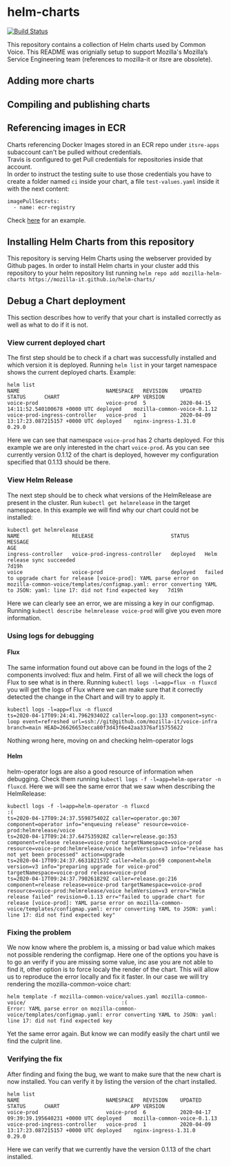 # helm-charts

[![Build Status](https://travis-ci.com/mozilla-it/helm-charts.svg?branch=main)](https://travis-ci.com/mozilla-it/helm-charts)

This repository contains a collection of Helm charts used by Common Voice.
This README was orignially setup to support Mozilla's Mozilla’s Service Engineering team (references to mozilla-it or itsre are obsolete).

## Adding more charts

## Compiling and publishing charts

## Referencing images in ECR
Charts referencing Docker Images stored in an ECR repo under `itsre-apps` subaccount can't be pulled without credentials.   
Travis is configured to get Pull credentials for repositories inside that account.  
In order to instruct the testing suite to
use those credentials you have to create a folder named `ci` inside your chart, a file `test-values.yaml` inside it with the next content:
```
imagePullSecrets:
  - name: ecr-registry
```
Check [here](https://github.com/mozilla-it/helm-charts/pull/39/commits/1a0fbfed5810a6d6875ca0172adac5065ee03b74#diff-245000fef8fab28267cb8040d6a3d7f6) for an example.

## Installing Helm Charts from this repository
This repository is serving Helm Charts using the webserver provided by Github pages. In order to install Helm charts in your cluster
add this repository to your helm repository list running `helm repo add mozilla-helm-charts https://mozilla-it.github.io/helm-charts/`

## Debug a Chart deployment
This section describes how to verify that your chart is installed correctly as well as what to do if it is not.

### View current deployed chart
The first step should be to check if a chart was successfully installed and which version it is deployed.
Running `helm list` in your target namespace shows the current deployed charts. Example:
```
helm list                                                  
NAME                         	NAMESPACE 	REVISION	UPDATED                                	STATUS  	CHART                      	APP VERSION
voice-prod                   	voice-prod	5       	2020-04-15 14:11:52.540100678 +0000 UTC	deployed	mozilla-common-voice-0.1.12	           
voice-prod-ingress-controller	voice-prod	1       	2020-04-09 13:17:23.087215157 +0000 UTC	deployed	nginx-ingress-1.31.0       	0.29.0  
```
Here we can see that namespace `voice-prod` has 2 charts deployed. For this example we are only interested in the chart `voice-prod`. As you can see currently version 0.1.12 of the chart is deployed, however my configuration specified that 0.1.13 should be there.

### View Helm Release
The next step should be to check what versions of the HelmRelease are present in the cluster. Run `kubectl get helmrelease` in the target namespace. In this example we will find why our chart could not be installed:
```
kubectl get helmrelease
NAME                 RELEASE                         STATUS     MESSAGE                                                                                                                                                                                        AGE
ingress-controller   voice-prod-ingress-controller   deployed   Helm release sync succeeded                                                                                                                                                                    7d19h
voice                voice-prod                      deployed   failed to upgrade chart for release [voice-prod]: YAML parse error on mozilla-common-voice/templates/configmap.yaml: error converting YAML to JSON: yaml: line 17: did not find expected key   7d19h
```
Here we can clearly see an error, we are missing a key in our configmap. Running `kubectl describe helmrelease voice-prod` will give you even more information.

### Using logs for debugging
#### Flux
The same information found out above can be found in the logs of the 2 components involved: flux and helm. First of all we will check the logs of Flux to see what is in there.
Running `kubectl logs -l=app=flux -n fluxcd` you will get the logs of Flux where we can make sure that it correctly detected the change in the Chart and will try to apply it.
```
kubectl logs -l=app=flux -n fluxcd
ts=2020-04-17T09:24:41.796293402Z caller=loop.go:133 component=sync-loop event=refreshed url=ssh://git@github.com/mozilla-it/voice-infra branch=main HEAD=26626653ecca80f3d43f6e42aa3376af15755622
```
Nothing wrong here, moving on and checking helm-operator logs

#### Helm
helm-operator logs are also a good resource of information when debugging. Check them running `kubectl logs -f -l=app=helm-operator -n fluxcd`. Here we will see the same error that we saw when describing the HelmRelease:
```
kubectl logs -f -l=app=helm-operator -n fluxcd                                                                   :(
ts=2020-04-17T09:24:37.559875402Z caller=operator.go:307 component=operator info="enqueuing release" resource=voice-prod:helmrelease/voice
ts=2020-04-17T09:24:37.647535928Z caller=release.go:353 component=release release=voice-prod targetNamespace=voice-prod resource=voice-prod:helmrelease/voice helmVersion=v3 info="release has not yet been processed" action=upgrade
ts=2020-04-17T09:24:37.663182157Z caller=helm.go:69 component=helm version=v3 info="preparing upgrade for voice-prod" targetNamespace=voice-prod release=voice-prod
ts=2020-04-17T09:24:37.790261829Z caller=release.go:216 component=release release=voice-prod targetNamespace=voice-prod resource=voice-prod:helmrelease/voice helmVersion=v3 error="Helm release failed" revision=0.1.13 err="failed to upgrade chart for release [voice-prod]: YAML parse error on mozilla-common-voice/templates/configmap.yaml: error converting YAML to JSON: yaml: line 17: did not find expected key"
```

### Fixing the problem
We now know where the problem is, a missing or bad value which makes not possible rendering the configmap. Here one of the options you have is to go an verify if you are missing some value, inc ase you are not able to find it, other option is to force localy the render of the chart. This will allow us to reproduce the error locally and fix it faster.
In our case we will try rendering the mozilla-common-voice chart:
```
helm template -f mozilla-common-voice/values.yaml mozilla-common-voice/                               :(
Error: YAML parse error on mozilla-common-voice/templates/configmap.yaml: error converting YAML to JSON: yaml: line 17: did not find expected key
```
Yet the same error again. But know we can modify easily the chart until we find the culprit line.

### Verifying the fix
After finding and fixing the bug, we want to make sure that the new chart is now installed. You can verify it by listing the version of the chart installed.
```
helm list
NAME                         	NAMESPACE 	REVISION	UPDATED                                	STATUS  	CHART                      	APP VERSION
voice-prod                   	voice-prod	6       	2020-04-17 09:39:39.195640231 +0000 UTC	deployed	mozilla-common-voice-0.1.13	           
voice-prod-ingress-controller	voice-prod	1       	2020-04-09 13:17:23.087215157 +0000 UTC	deployed	nginx-ingress-1.31.0       	0.29.0     
```
Here we can verify that we currently have the version 0.1.13 of the chart installed.
